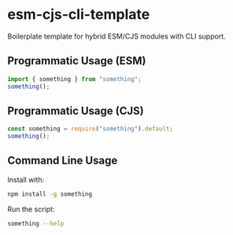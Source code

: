 # esm-cjs-cli-template

Boilerplate template for hybrid ESM/CJS modules with CLI support.

## Programmatic Usage (ESM)

```js
import { something } from "something";
something();
```

## Programmatic Usage (CJS)

```js
const something = require("something").default;
something();
```

## Command Line Usage

Install with:

```bash
npm install -g something
```

Run the script:

```bash
something --help
```
